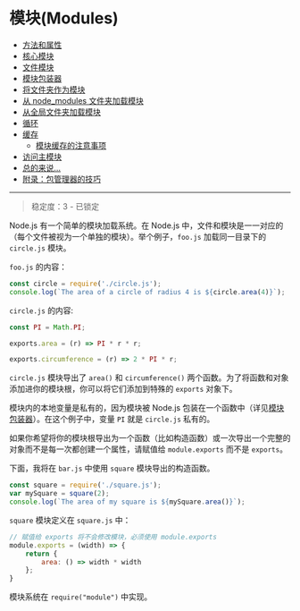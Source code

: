 # 模块(Modules)

* [方法和属性](./module.md)
* [核心模块](./core_modules.md)
* [文件模块](./file_modules.md)
* [模块包装器](./the_module_wrapper.md)
* [将文件夹作为模块](./folders_as_modules.md)
* [从 node_modules 文件夹加载模块](./loading_from_node_modules_folders.md)
* [从全局文件夹加载模块](./loading_from_the_global_folders.md)
* [循环](./cycles.md)
* [缓存](./caching.md)
  * [模块缓存的注意事项](./caching.md#模块缓存的注意事项)
* [访问主模块](./accessing_the_main_module.md)
* [总的来说...](./all_together.md)
* [附录：包管理器的技巧](./package_manager_tips.md)

--------------------------------------------------

> 稳定度：3 - 已锁定

Node.js 有一个简单的模块加载系统。在 Node.js 中，文件和模块是一一对应的（每个文件被视为一个单独的模块）。举个例子，`foo.js` 加载同一目录下的 `circle.js` 模块。

`foo.js` 的内容：

``` javascript
const circle = require('./circle.js');
console.log(`The area of a circle of radius 4 is ${circle.area(4)}`);
```

`circle.js` 的内容:

``` javascript
const PI = Math.PI;

exports.area = (r) => PI * r * r;

exports.circumference = (r) => 2 * PI * r;
```

`circle.js` 模块导出了 `area()` 和 `circumference()` 两个函数。为了将函数和对象添加进你的模块根，你可以将它们添加到特殊的 `exports` 对象下。

模块内的本地变量是私有的，因为模块被 Node.js 包装在一个函数中（详见[模块包装器](./the_module_wrapper.md)）。在这个例子中，变量 `PI` 就是 `circle.js` 私有的。

如果你希望将你的模块根导出为一个函数（比如构造函数）或一次导出一个完整的对象而不是每一次都创建一个属性，请赋值给 `module.exports` 而不是 `exports`。

下面，我将在 `bar.js` 中使用 `square` 模块导出的构造函数。

``` javascript
const square = require('./square.js');
var mySquare = square(2);
console.log(`The area of my square is ${mySquare.area()}`);
```

`square` 模块定义在 `square.js` 中：

``` javascript
// 赋值给 exports 将不会修改模块，必须使用 module.exports
module.exports = (width) => {
	return {
		area: () => width * width
	};
}
```

模块系统在 `require("module")` 中实现。